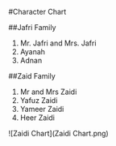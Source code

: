 #Character Chart

##Jafri Family

1. Mr. Jafri and Mrs. Jafri
2. Ayanah
3. Adnan

##Zaid Family

1. Mr and Mrs Zaidi
2. Yafuz Zaidi
3. Yameer Zaidi
4. Heer Zaidi

![Zaidi Chart](Zaidi Chart.png)


